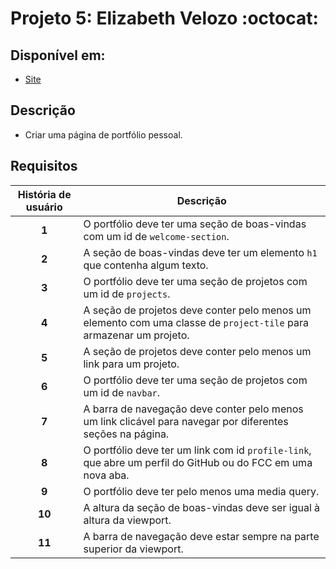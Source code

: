 # Projeto 5: Elizabeth Velozo :octocat:

## Disponível em:

- [Site](https://elizabethvelozo.github.io/fcc-design-responsivo-para-a-web/portfolio-pessoal/elizabeth-velozo.html)

## Descrição

- Criar uma página de portfólio pessoal.

## Requisitos

História de usuário   | Descrição
:--------------------:|-----------
**1**  | O portfólio deve ter uma seção de boas-vindas com um id de `welcome-section`.
**2**  | A seção de boas-vindas deve ter um elemento `h1` que contenha algum texto.
**3**  | O portfólio deve ter uma seção de projetos com um id de `projects`.
**4**  | A seção de projetos deve conter pelo menos um elemento com uma classe de `project-tile` para armazenar um projeto.
**5**  | A seção de projetos deve conter pelo menos um link para um projeto.
**6**  | O portfólio deve ter uma seção de projetos com um id de `navbar`.
**7**  | A barra de navegação deve conter pelo menos um link clicável para navegar por diferentes seções na página.
**8**  | O portfólio deve ter um link com id `profile-link`, que abre um perfil do GitHub ou do FCC em uma nova aba.
**9**  | O portfólio deve ter pelo menos uma media query.
**10** | A altura da seção de boas-vindas deve ser igual à altura da viewport.
**11** | A barra de navegação deve estar sempre na parte superior da viewport.